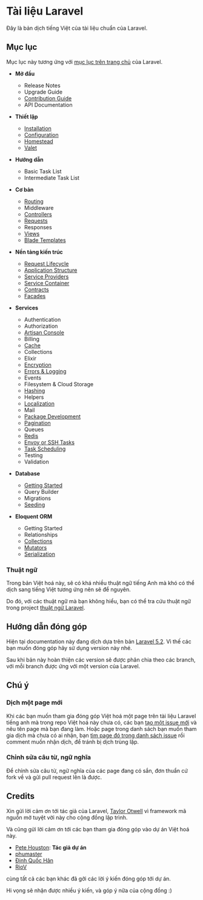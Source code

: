 # Tài liệu Laravel

Đây là bản dịch tiếng Việt của tài liệu chuẩn của Laravel.

## Mục lục

Mục lục này tương ứng với [mục lục trên trang chủ](https://laravel.com/docs) của Laravel.

* **Mở đầu**
    * Release Notes
    * Upgrade Guide
    * [Contribution Guide](contributions.md)
    * API Documentation

* **Thiết lập**
    * [Installation](installation.md)
    * [Configuration](configuration.md)
    * [Homestead](homestead.md)
    * [Valet](valet.md)

* **Hướng dẫn**
    * Basic Task List
    * Intermediate Task List

* **Cơ bản**
    * [Routing](routing.md)
    * Middleware
    * [Controllers](controllers.md)
    * [Requests](requests.md)
    * Responses
    * [Views](views.md)
    * [Blade Templates](blade.md)

* **Nền tảng kiến trúc**
    * [Request Lifecycle](lifecycle.md)
    * [Application Structure](structure.md)
    * [Service Providers](providers.md)
    * [Service Container](container.md)
    * [Contracts](contracts.md)
    * [Facades](facades.md)

* **Services**
    * Authentication
    * Authorization
    * [Artisan Console](artisan.md)
    * Billing
    * [Cache](cache.md)
    * Collections
    * Elixir
    * [Encryption](encryption.md)
    * [Errors & Logging](errors.md)
    * Events
    * Filesystem & Cloud Storage
    * [Hashing](hashing.md)
    * Helpers
    * [Localization](localization.md)
    * Mail
    * [Package Development](packages.md)
    * [Pagination](pagination.md)
    * Queues
    * [Redis](redis.md)
    * [Envoy or SSH Tasks](envoy.md)
    * [Task Scheduling](scheduling.md)
    * Testing
    * Validation

* **Database**
    * [Getting Started](database.md)
    * Query Builder
    * Migrations
    * [Seeding](seeding.md)

* **Eloquent ORM**
    * Getting Started
    * Relationships
    * [Collections](eloquent-collections.md)
    * [Mutators](eloquent-mutators.md)
    * [Serialization](eloquent-serialization.md)

### Thuật ngữ

Trong bản Việt hoá này, sẽ có khá nhiều thuật ngữ tiếng Anh mà khó có thể dịch sang tiếng Việt tương ứng nên sẽ để nguyên.

Do đó, với các thuật ngữ mà bạn không hiểu, bạn có thể tra cứu thuật ngữ trong project [thuật ngữ Laravel](https://github.com/petehouston/thuat-ngu-laravel).

## Hướng dẫn đóng góp

Hiện tại documentation này đang dịch dựa trên bản [Laravel 5.2](https://github.com/laravel/docs/tree/5.2). Vì thế các bạn muốn đóng góp hãy sử dụng version này nhé.

Sau khi bản này hoàn thiện các version sẽ được phân chia theo các branch, với mỗi branch được ứng với một version của Laravel.


## Chú ý

### Dịch một page mới

Khi các bạn muốn tham gia đóng góp Việt hoá một page trên tài liệu Laravel tiếng anh mà trong repo Việt hoá này chưa có, các bạn [tạo một issue mới](https://github.com/petehouston/laravel-docs-vn/issues) và nêu tên page mà bạn đang làm. Hoặc page trong danh sách bạn muốn tham gia dịch mà chưa có ai nhận, bạn [tìm page đó trong danh sách issue](https://github.com/petehouston/laravel-docs-vn/issues) rồi comment muốn nhận dịch, để tránh bị dịch trùng lặp.

### Chỉnh sửa câu từ, ngữ nghĩa

Để chỉnh sửa câu từ, ngữ nghĩa của các page đang có sắn, đơn thuẩn cứ fork về và gửi pull request lên là được.

## Credits

Xin gửi lời cảm ơn tới tác giả của Laravel, [Taylor Otwell](https://github.com/taylorotwell) vì framework mã nguồn mở tuyệt vời này cho cộng đồng lập trình.

Và cũng gửi lời cảm ơn tới các bạn tham gia đóng góp vào dự án Việt hoá này.

* [Pete Houston](https://github.com/petehouston): **Tác giả dự án**
* [phumaster](https://github.com/phumaster)
* [Đinh Quốc Hân](https://github.com/dinhquochan)
* [RioV](https://github.com/RioV)

cùng tất cả các bạn khác đã gởi các lời ý kiến đóng góp tới dự án.

Hi vọng sẽ nhận được nhiều ý kiến, và góp ý nữa của cộng đồng :)

